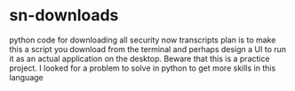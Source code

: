 # sn-downloads
python code for downloading all security now transcripts
plan is to make this a script you download from the terminal and perhaps design a UI to run it as an actual application on the desktop.
Beware that this is a practice project. I looked for a problem to solve in python to get more skills in this language
